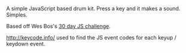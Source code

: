 A simple JavaScript based drum kit. Press a key and it makes a sound. Simples.

Based off Wes Bos's [30 day JS challenge](https://javascript30.com/).

http://keycode.info/ used to find the JS event codes for each keyup / keydown event.
